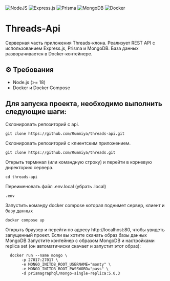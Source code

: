 ![NodeJS](https://img.shields.io/badge/node.js-6DA55F?style=for-the-badge&logo=node.js&logoColor=white)
![Express.js](https://img.shields.io/badge/express.js-%23404d59.svg?style=for-the-badge&logo=express&logoColor=%2361DAFB)
![Prisma](https://img.shields.io/badge/Prisma-3982CE?style=for-the-badge&logo=Prisma&logoColor=white)
![MongoDB](https://img.shields.io/badge/MongoDB-%234ea94b.svg?style=for-the-badge&logo=mongodb&logoColor=white)
![Docker](https://img.shields.io/badge/docker-%230db7ed.svg?style=for-the-badge&logo=docker&logoColor=white)
# Threads-Api

Серверная часть приложения Threads-клона. Реализует REST API с использованием Express.js, Prisma и MongoDB. База данных разворачивается в Docker-контейнере.

## ⚙️ Требования

- Node.js (>= 18)
- Docker и Docker Compose

## Для запуска проекта, необходимо выполнить следующие шаги:
Склонировать репозиторий с api.
```
git clone https://github.com/Rummiya/threads-api.git
```
Склонировать репозиторий с клиентским приложением.
```
git clone https://github.com/Rummiya/threads.git
```
Открыть терминал (или командную строку) и перейти в корневую директорию сервера.
```
cd threads-api
```
Переименовать файл .env.local (убрать .local)

```
.env
```
Запустить команду docker compose которая поднимет сервер, клиент и базу данных

```
docker compose up
```
Открыть браузер и перейти по адресу http://localhost:80, чтобы увидеть запущенный проект.
Если вы хотите скачать образ базы данных MongoDB
Запустите контейнер с образом MongoDB и настройками replica set (он автоматичиски скачает и запустит этот образ):
```
  docker run --name mongo \
       -p 27017:27017 \
       -e MONGO_INITDB_ROOT_USERNAME="monty" \
       -e MONGO_INITDB_ROOT_PASSWORD="pass" \
       -d prismagraphql/mongo-single-replica:5.0.3
```
